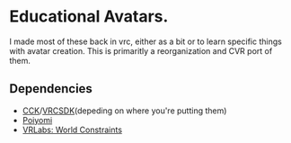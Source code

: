 # Educational Avatars.
I made most of these back in vrc, either as a bit or to learn specific things with avatar creation. This is primaritly a reorganization and CVR port of them.

## Dependencies
- [CCK](https://developers.abinteractive.net/)/[VRCSDK](https://docs.vrchat.com/docs/getting-started)(depeding on where you're putting them)
- [Poiyomi](https://github.com/VRLabs/World-Constraint)
- [VRLabs: World Constraints](https://www.poiyomi.com/#downloads)